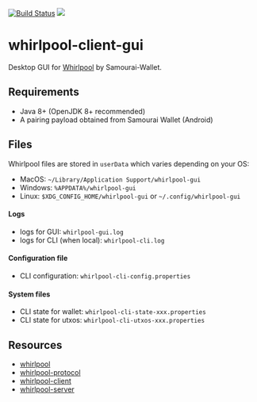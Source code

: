 [![Build Status](https://travis-ci.org/Samourai-Wallet/whirlpool-client-cli.svg?branch=develop)](https://travis-ci.org/Samourai-Wallet/whirlpool-client-cli)
[![](https://jitpack.io/v/Samourai-Wallet/whirlpool-client-cli.svg)](https://jitpack.io/#Samourai-Wallet/whirlpool-client-cli)

# whirlpool-client-gui

Desktop GUI for [Whirlpool](https://github.com/Samourai-Wallet/Whirlpool) by Samourai-Wallet.

## Requirements
- Java 8+ (OpenJDK 8+ recommended)
- A pairing payload obtained from Samourai Wallet (Android)


## Files
Whirlpool files are stored in ```userData``` which varies depending on your OS:
- MacOS: ```~/Library/Application Support/whirlpool-gui```
- Windows: ```%APPDATA%/whirlpool-gui```
- Linux: ```$XDG_CONFIG_HOME/whirlpool-gui``` or ```~/.config/whirlpool-gui```


#### Logs
- logs for GUI: ```whirlpool-gui.log```
- logs for CLI (when local): ```whirlpool-cli.log```

#### Configuration file
- CLI configuration: ```whirlpool-cli-config.properties```

#### System files
- CLI state for wallet: ```whirlpool-cli-state-xxx.properties```
- CLI state for utxos: ```whirlpool-cli-utxos-xxx.properties```


## Resources

- [whirlpool](https://github.com/Samourai-Wallet/Whirlpool)
- [whirlpool-protocol](https://github.com/Samourai-Wallet/whirlpool-protocol)
- [whirlpool-client](https://github.com/Samourai-Wallet/whirlpool-client)
- [whirlpool-server](https://github.com/Samourai-Wallet/whirlpool-server)

